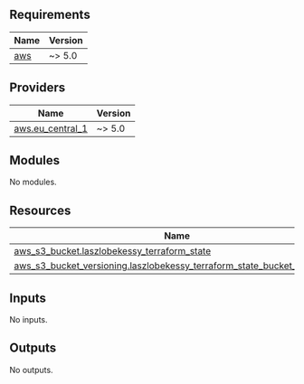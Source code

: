 <!-- BEGIN_TF_DOCS -->
## Requirements

| Name | Version |
|------|---------|
| <a name="requirement_aws"></a> [aws](#requirement\_aws) | ~> 5.0 |

## Providers

| Name | Version |
|------|---------|
| <a name="provider_aws.eu_central_1"></a> [aws.eu\_central\_1](#provider\_aws.eu\_central\_1) | ~> 5.0 |

## Modules

No modules.

## Resources

| Name | Type |
|------|------|
| [aws_s3_bucket.laszlobekessy_terraform_state](https://registry.terraform.io/providers/hashicorp/aws/latest/docs/resources/s3_bucket) | resource |
| [aws_s3_bucket_versioning.laszlobekessy_terraform_state_bucket_versioning](https://registry.terraform.io/providers/hashicorp/aws/latest/docs/resources/s3_bucket_versioning) | resource |

## Inputs

No inputs.

## Outputs

No outputs.
<!-- END_TF_DOCS -->